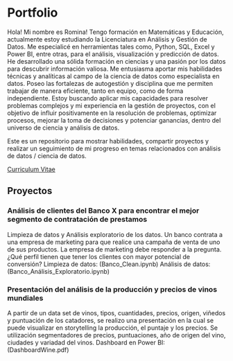 # Portfolio
Hola! Mi nombre es Romina! Tengo formación en Matemáticas y Educación, actualmente estoy estudiando la Licenciatura en Análisis y Gestión de Datos. 
Me especialicé en herramientas tales como, Python, SQL, Excel y Power BI, entre otras, para el análisis, visualización y predicción de datos. 
He desarrollado una sólida formación en ciencias y una pasión por los datos para descubrir información valiosa. Me entusiasma aportar mis habilidades técnicas y analíticas al campo de la ciencia de datos como especialista en datos. Poseo las fortalezas de autogestión y disciplina que me permiten trabajar de manera eficiente, tanto en equipo, como de forma independiente.
Estoy buscando aplicar mis capacidades para resolver problemas complejos y mi experiencia en la gestión de proyectos, con el objetivo de influir positivamente en la resolución de problemas, optimizar procesos, mejorar la toma de decisiones y potenciar ganancias, dentro del universo de ciencia y análisis de datos.

Este es un repositorio para mostrar habilidades, compartir proyectos y realizar un seguimiento de mi progreso en temas relacionados con análisis de datos / ciencia de datos.

  [Curriculum Vitae](CV_Romina_Melfi_Data.pdf)

## Proyectos

### Análisis de clientes del Banco X para encontrar el mejor segmento de contratación de prestamos
Limpieza de datos y Análisis exploratorio de los datos. Un banco contrata a una empresa de marketing para que realice una campaña de venta de uno de sus productos. La empresa de marketing debe responder a la pregunta. ¿Qué perfil tienen que tener los clientes con mayor potencial de conversión?
Limpieza de datos: (Banco_Clean.ipynb)
Análisis de datos: (Banco_Análisis_Exploratorio.ipynb)

### Presentación del análisis de la producción y precios de vinos mundiales
A partir de un data set de vinos, tipos, cuantidades, precios, origen, viñedos y puntuación de los catadores, se realizo una presentación en la cual se puede visualizar en storytelling la producción, el puntaje y los precios. Se utilización segmentadores de precios, puntuaciones, año de origen del vino, ciudades y variadad del vinos.
Dashboard en Power BI: (DashboardWine.pdf)
